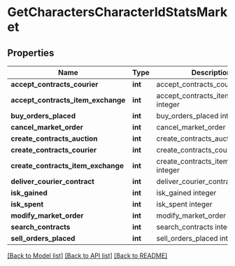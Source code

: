 # GetCharactersCharacterIdStatsMarket

## Properties
Name | Type | Description | Notes
------------ | ------------- | ------------- | -------------
**accept_contracts_courier** | **int** | accept_contracts_courier integer | [optional] 
**accept_contracts_item_exchange** | **int** | accept_contracts_item_exchange integer | [optional] 
**buy_orders_placed** | **int** | buy_orders_placed integer | [optional] 
**cancel_market_order** | **int** | cancel_market_order integer | [optional] 
**create_contracts_auction** | **int** | create_contracts_auction integer | [optional] 
**create_contracts_courier** | **int** | create_contracts_courier integer | [optional] 
**create_contracts_item_exchange** | **int** | create_contracts_item_exchange integer | [optional] 
**deliver_courier_contract** | **int** | deliver_courier_contract integer | [optional] 
**isk_gained** | **int** | isk_gained integer | [optional] 
**isk_spent** | **int** | isk_spent integer | [optional] 
**modify_market_order** | **int** | modify_market_order integer | [optional] 
**search_contracts** | **int** | search_contracts integer | [optional] 
**sell_orders_placed** | **int** | sell_orders_placed integer | [optional] 

[[Back to Model list]](../README.md#documentation-for-models) [[Back to API list]](../README.md#documentation-for-api-endpoints) [[Back to README]](../README.md)


